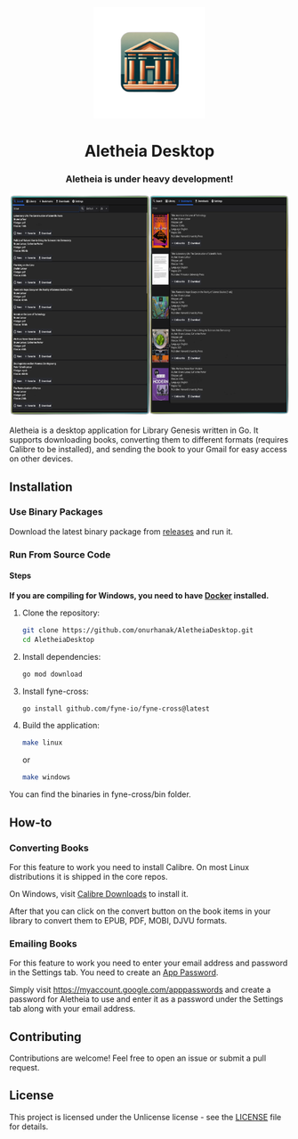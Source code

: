 

<sub>
<p align='center'><img  src="Icon.png" height="200" width="auto"></p>
</sub>
<h1 align="center">Aletheia Desktop</h1>
<h3 align="center">Aletheia is under heavy development!</h1>

<p align='center'><img  src="assets/screenshot.png" height="400" width="auto" /></p>


Aletheia is a desktop application for Library Genesis written in Go. It supports downloading books, converting them to different
formats (requires Calibre to be installed), and sending the book to your Gmail for easy access on other devices.

## Installation

### Use Binary Packages

Download the latest binary package from [releases](https://github.com/onurhanak/AletheiaDesktop/releases) and run it.

### Run From Source Code

#### Steps

**If you are compiling for Windows, you need to have [Docker](https://docker.com) installed.**

1. Clone the repository:
    ```sh
    git clone https://github.com/onurhanak/AletheiaDesktop.git
    cd AletheiaDesktop
    ```

2. Install dependencies:
    ```sh
    go mod download
    ```

3. Install fyne-cross:
    ```sh
    go install github.com/fyne-io/fyne-cross@latest
    ```
    
5. Build the application:
    ```sh
    make linux
    ```

   or
    ```sh
    make windows
   ```

You can find the binaries in fyne-cross/bin folder.

## How-to

### Converting Books

For this feature to work you need to install Calibre. On most Linux distributions it is shipped in the core repos.

On Windows, visit [Calibre Downloads](https://calibre-ebook.com/download) to install it.

After that you can click on the convert button on the book items in your library to convert them to EPUB, PDF, MOBI,
DJVU formats.

### Emailing Books

For this feature to work you need to enter your email address and password in the Settings tab.
You need to create an
[App Password](https://support.google.com/accounts/answer/185833?hl=en).

Simply visit https://myaccount.google.com/apppasswords and create a password for Aletheia to use and enter it as a
password under the Settings tab along with your email address.

## Contributing

Contributions are welcome! Feel free to open an issue or submit a pull request.

## License

This project is licensed under the Unlicense license - see the [LICENSE](LICENSE) file for details.
